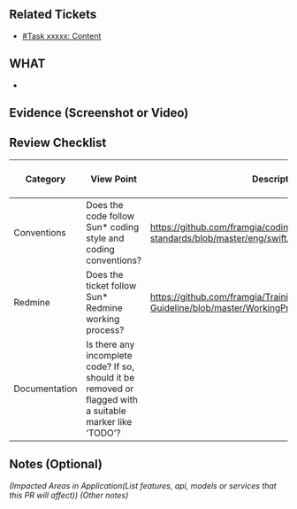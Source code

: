 ## Related Tickets
- [#Task xxxxx: Content](https://edu-redmine.sun-asterisk.vn/issues/xxxx)
## WHAT
- 
## Evidence (Screenshot or Video)
## Review Checklist
Category | View Point | Description | Expected Reviewer Answer | Self review | Reviewer2 (name)
--- | --- | --- | --- | --- | ---
Conventions | Does the code follow Sun* coding style and coding conventions? | https://github.com/framgia/coding-standards/blob/master/eng/swift/coding_convention.md | YES |<li>- [ ] yes</li>|<li>- [ ] yes</li>
Redmine | Does the ticket follow Sun* Redmine working process?  | https://github.com/framgia/Training-Guideline/blob/master/WorkingProcess/redmine/redmine.md| YES |<li>- [ ] yes</li>|<li>- [ ] yes</li>
Documentation | Is there any incomplete code? If so, should it be removed or flagged with a suitable marker like ‘TODO’? |  | YES |<li>- [ ] yes</li>|<li>- [ ] yes</li>
## Notes (Optional)
*(Impacted Areas in Application(List features, api, models or services that this PR will affect))*
*(Other notes)*
